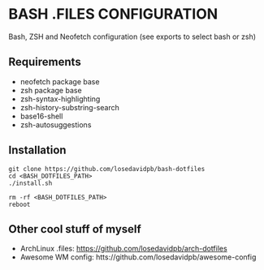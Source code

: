 # BASH .FILES CONFIGURATION

Bash, ZSH and Neofetch configuration (see exports to select bash or zsh)

## Requirements

* neofetch package base
* zsh package base
* zsh-syntax-highlighting
* zsh-history-substring-search
* base16-shell
* zsh-autosuggestions

## Installation

```
git clone https://github.com/losedavidpb/bash-dotfiles
cd <BASH_DOTFILES_PATH>
./install.sh

rm -rf <BASH_DOTFILES_PATH>
reboot
```

## Other cool stuff of myself

* ArchLinux .files:  https://github.com/losedavidpb/arch-dotfiles
* Awesome WM config: htts://github.com/losedavidpb/awesome-config
